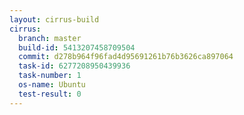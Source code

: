 ```yaml
---
layout: cirrus-build
cirrus:
  branch: master
  build-id: 5413207458709504
  commit: d278b964f96fad4d95691261b76b3626ca897064
  task-id: 6277208950439936
  task-number: 1
  os-name: Ubuntu
  test-result: 0
---
```

